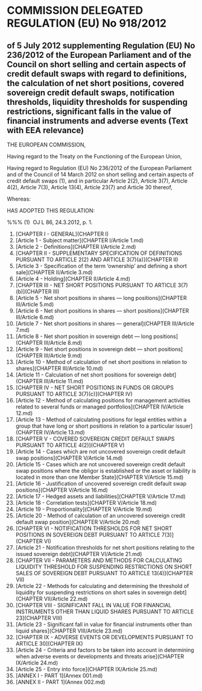 # COMMISSION DELEGATED REGULATION (EU) No 918/2012

## of 5 July 2012 supplementing Regulation (EU) No 236/2012 of the European Parliament and of the Council on short selling and certain aspects of credit default swaps with regard to definitions, the calculation of net short positions, covered sovereign credit default swaps, notification thresholds, liquidity thresholds for suspending restrictions, significant falls in the value of financial instruments and adverse events (Text with EEA relevance)

THE EUROPEAN COMMISSION,

Having regard to the Treaty on the Functioning of the European Union,

Having regard to Regulation (EU) No 236/2012 of the European Parliament and of the Council of 14 March 2012 on short selling and certain aspects of credit default swaps (1), and in particular Article 2(2), Article 3(7), Article 4(2), Article 7(3), Article 13(4), Article 23(7) and Article 30 thereof,

Whereas:

HAS ADOPTED THIS REGULATION:

%%% (1)  OJ L 86, 24.3.2012, p. 1.

1. [CHAPTER I - GENERAL](CHAPTER I)
  1. [Article 1 - Subject matter](CHAPTER I/Article 1.md)
  1. [Article 2 - Definitions](CHAPTER I/Article 2.md)
1. [CHAPTER II - SUPPLEMENTARY SPECIFICATION OF DEFINITIONS PURSUANT TO ARTICLE 2(2) AND ARTICLE 3(7)(a)](CHAPTER II)
  1. [Article 3 - Specification of the term ‘ownership’ and defining a short sale](CHAPTER II/Article 3.md)
  1. [Article 4 - Holding](CHAPTER II/Article 4.md)
1. [CHAPTER III - NET SHORT POSITIONS PURSUANT TO ARTICLE 3(7)(b)](CHAPTER III)
  1. [Article 5 - Net short positions in shares — long positions](CHAPTER III/Article 5.md)
  1. [Article 6 - Net short positions in shares — short positions](CHAPTER III/Article 6.md)
  1. [Article 7 - Net short positions in shares — general](CHAPTER III/Article 7.md)
  1. [Article 8 - Net short position in sovereign debt — long positions](CHAPTER III/Article 8.md)
  1. [Article 9 - Net short positions in sovereign debt — short positions](CHAPTER III/Article 9.md)
  1. [Article 10 - Method of calculation of net short positions in relation to shares](CHAPTER III/Article 10.md)
  1. [Article 11 - Calculation of net short positions for sovereign debt](CHAPTER III/Article 11.md)
1. [CHAPTER IV - NET SHORT POSITIONS IN FUNDS OR GROUPS PURSUANT TO ARTICLE 3(7)(c)](CHAPTER IV)
  1. [Article 12 - Method of calculating positions for management activities related to several funds or managed portfolios](CHAPTER IV/Article 12.md)
  1. [Article 13 - Method of calculating positions for legal entities within a group that have long or short positions in relation to a particular issuer](CHAPTER IV/Article 13.md)
1. [CHAPTER V - COVERED SOVEREIGN CREDIT DEFAULT SWAPS PURSUANT TO ARTICLE 4(2)](CHAPTER V)
  1. [Article 14 - Cases which are not uncovered sovereign credit default swap positions](CHAPTER V/Article 14.md)
  1. [Article 15 - Cases which are not uncovered sovereign credit default swap positions where the obligor is established or the asset or liability is located in more than one Member State](CHAPTER V/Article 15.md)
  1. [Article 16 - Justification of uncovered sovereign credit default swap positions](CHAPTER V/Article 16.md)
  1. [Article 17 - Hedged assets and liabilities](CHAPTER V/Article 17.md)
  1. [Article 18 - Correlation tests](CHAPTER V/Article 18.md)
  1. [Article 19 - Proportionality](CHAPTER V/Article 19.md)
  1. [Article 20 - Method of calculation of an uncovered sovereign credit default swap position](CHAPTER V/Article 20.md)
1. [CHAPTER VI - NOTIFICATION THRESHOLDS FOR NET SHORT POSITIONS IN SOVEREIGN DEBT PURSUANT TO ARTICLE 7(3)](CHAPTER VI)
  1. [Article 21 - Notification thresholds for net short positions relating to the issued sovereign debt](CHAPTER VI/Article 21.md)
1. [CHAPTER VII - PARAMETERS AND METHODS FOR CALCULATING LIQUIDITY THRESHOLD FOR SUSPENDING RESTRICTIONS ON SHORT SALES OF SOVEREIGN DEBT PURSUANT TO ARTICLE 13(4)](CHAPTER VII)
  1. [Article 22 - Methods for calculating and determining the threshold of liquidity for suspending restrictions on short sales in sovereign debt](CHAPTER VII/Article 22.md)
1. [CHAPTER VIII - SIGNIFICANT FALL IN VALUE FOR FINANCIAL INSTRUMENTS OTHER THAN LIQUID SHARES PURSUANT TO ARTICLE 23](CHAPTER VIII)
  1. [Article 23 - Significant fall in value for financial instruments other than liquid shares](CHAPTER VIII/Article 23.md)
1. [CHAPTER IX - ADVERSE EVENTS OR DEVELOPMENTS PURSUANT TO ARTICLE 30](CHAPTER IX)
  1. [Article 24 - Criteria and factors to be taken into account in determining when adverse events or developments and threats arise](CHAPTER IX/Article 24.md)
  1. [Article 25 - Entry into force](CHAPTER IX/Article 25.md)
1. [ANNEX I - PART 1](Annex 001.md)
1. [ANNEX II - PART 1](Annex 002.md)
